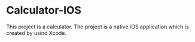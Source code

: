 # Calculator-IOS
This project is a calculator. The project is a native iOS application which is created by usind Xcode.
